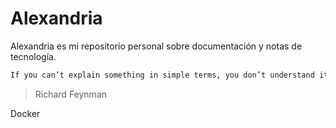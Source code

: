 # Alexandria

Alexandria es mi repositorio personal sobre documentación y notas de tecnología.

```bash
If you can’t explain something in simple terms, you don’t understand it.
```

> Richard Feynman

Docker